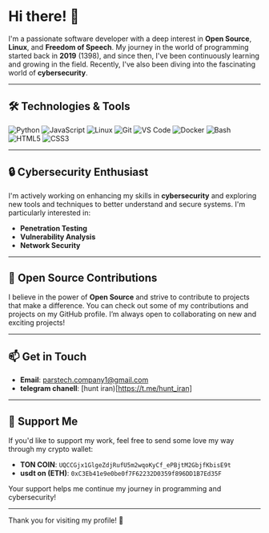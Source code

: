 # Hi there! 👋

I'm a passionate software developer with a deep interest in **Open Source**, **Linux**, and **Freedom of Speech**. My journey in the world of programming started back in **2019** (1398), and since then, I've been continuously learning and growing in the field. Recently, I've also been diving into the fascinating world of **cybersecurity**.

---

## 🛠️ Technologies & Tools

![Python](https://img.shields.io/badge/-Python-3776AB?style=flat-square&logo=python&logoColor=white)
![JavaScript](https://img.shields.io/badge/-JavaScript-F7DF1E?style=flat-square&logo=javascript&logoColor=black)
![Linux](https://img.shields.io/badge/-Linux-FCC624?style=flat-square&logo=linux&logoColor=black)
![Git](https://img.shields.io/badge/-Git-F05032?style=flat-square&logo=git&logoColor=white)
![VS Code](https://img.shields.io/badge/-VS%20Code-007ACC?style=flat-square&logo=visual-studio-code&logoColor=white)
![Docker](https://img.shields.io/badge/-Docker-2496ED?style=flat-square&logo=docker&logoColor=white)
![Bash](https://img.shields.io/badge/-Bash-4EAA25?style=flat-square&logo=gnu-bash&logoColor=white)
![HTML5](https://img.shields.io/badge/-HTML5-E34F26?style=flat-square&logo=html5&logoColor=white)
![CSS3](https://img.shields.io/badge/-CSS3-1572B6?style=flat-square&logo=css3&logoColor=white)

---

## 🔒 Cybersecurity Enthusiast

I'm actively working on enhancing my skills in **cybersecurity** and exploring new tools and techniques to better understand and secure systems. I'm particularly interested in:

- **Penetration Testing**
- **Vulnerability Analysis**
- **Network Security**

---

## 🌱 Open Source Contributions

I believe in the power of **Open Source** and strive to contribute to projects that make a difference. You can check out some of my contributions and projects on my GitHub profile. I’m always open to collaborating on new and exciting projects!

---

## 📫 Get in Touch

- **Email**: parstech.company1@gmail.com 
- **telegram chanell**: [hunt iran)[https://t.me/hunt_iran]

---

## 💖 Support Me

If you'd like to support my work, feel free to send some love my way through my crypto wallet:

- **TON COIN**: `UQCCGjx1GlgeZdjRufU5m2wqoKyCf_ePBjtM2GbjfKbisE9t`
- **usdt on  (ETH)**: `0xC3Eb41e9e0be0f7F62232D0359f896DD1B7Ed35F`

Your support helps me continue my journey in programming and cybersecurity!

---

Thank you for visiting my profile! 🙏
